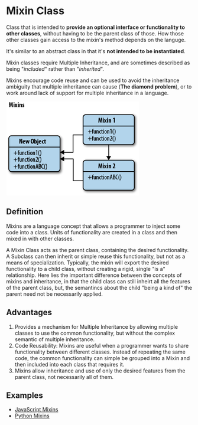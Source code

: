 # Mixin Class

Class that is intended to __provide an optional interface or functionality to other classes__, without having to be the parent class of those. How those other classes gain access to the mixin's method depends on the languge.

It's similar to an abstract class in that it's __not intended to be instantiated__.

Mixin classes require Multiple Inheritance, and are sometimes described as being "_included_" rather than "_inherited_".

Mixins encourage code reuse and can be used to avoid the inheritance ambiguity that multiple inheritance can cause (__The diamond problem__), or to work around lack of support for multiple inheritance in a language.

![mixin](./mixin.png)

## Definition

Mixins are a language concept that allows a programmer to inject some code into a class. Units of functionality are created in a class and then mixed in with other classes.

A Mixin Class acts as the parent class, containing the desired functionality. A Subclass can then inherit or simple reuse this functionality, but not as a means of specialization. Typically, the mixin will export the desired functionality to a child class, without creating a rigid, single "is a" relationship. Here lies the important difference between the concepts of mixins and inheritance, in that the child class can still inheirt all the features of the parent class, but, the semantincs about the child "being a kind of" the parent need not be necessarily applied.

## Advantages

1. Provides a mechanism for Multiple Inheritance by allowing multiple classes to use the common functionality, but without the complex semantic of multiple inheritance.
2. Code Reusability: Mixins are useful when a programmer wants to share functionality between different classes. Instead of repeating the same code, the common functionality can simple be grouped into a Mixin and then included into each class that requires it.
3. Mixins allow inheritance and use of only the desired features from the parent class, not necessarily all of them.

## Examples

* [JavaScript Mixins](https://javascript.info/mixins)
* [Python Mixins](https://stackoverflow.com/questions/533631/what-is-a-mixin-and-why-are-they-useful)
